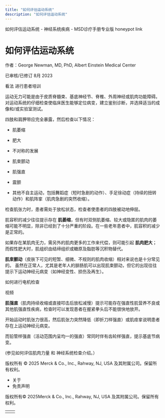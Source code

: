 ```yaml
---
title: "如何评估运动系统"
description: "如何评估运动系统"
---
```


﻿如何评估运动系统 \- 神经系统疾病 \- MSD诊疗手册专业版 honeypot link

# 如何评估运动系统

作者：George Newman, MD, PhD, Albert Einstein Medical Center

已审核/已修订 8月 2023

看法 进行患者培训

运动无力可能是由于皮质脊髓束、基底神经节、脊椎、外周神经或肌肉功能障碍。对运动系统的仔细检查使临床医生能够定位病变，建立鉴别诊断，并选择适当的成像和/或实验室测试。

四肢和肩胛带应完全暴露，然后检查以下情况：

- 肌萎缩

- 肥大

- 不对称的发展

- 肌束颤动

- 肌强直

- 震颤

- 其他不自主运动，包括舞蹈症（短时急剧的动作）、手足徐动症（持续的扭转动作）和肌阵挛（肌肉急剧的突然收缩）。


检查肌张力时，患者需处于放松状态，检查者使患者的四肢被动地伸屈。

肌容积的减少往往提示存在 **肌萎缩**，但有时双侧肌萎缩、较大或隐匿的肌肉的萎缩可能不明显，除非已经到了十分严重的阶段。在一些老年患者中，肌容积的减少是正常的。

如果存在某肌肉无力，需另外的肌肉更多的工作来代偿，则可能引起 **肌肉肥大**；而假性肥大时，肌组织由结缔组织或糖原及脂肪等沉积物替代。

**肌束颤动**（皮肤下可见的短暂、细微、不规则的肌肉收缩）相对来说也是十分常见的。 虽然在正常人，尤其是老年人的腓肠肌可以出现肌束颤动，但它的出现往往提示下运动神经元病变（如神经变性、损伤及再生）。

如何进行电机检查



视频

**肌强直**（肌肉持续收缩或直接叩击后放松减慢）提示可能存在强直性肌营养不良或其他肌强直性疾病，检查时可以发现患者在握紧拳头后不能很快地放开。

开始运动时肌张力很高，然后肌张力突然降低（即折刀样强直）或肌痉挛说明患者存在上运动神经元病变。

而铅管样强直（活动范围内呈均一的强直）常同时伴有齿轮样强直，提示基底节病变。

(参见如何评估肌肉力量 和 神经系统检查介绍。）



版权所有 © 2025
Merck & Co., Inc., Rahway, NJ, USA 及其附属公司。保留所有权利。

- 关于
- 免责声明

版权所有© 2025Merck & Co., Inc., Rahway, NJ, USA 及其附属公司。保留所有权利。

|     |     |
| --- | --- |
|  |  |